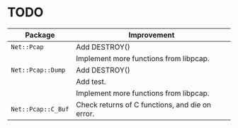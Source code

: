 TODO
====

Package            | Improvement
------------------ | ------------------------------
`Net::Pcap`        | Add DESTROY()
                   | Implement more functions from libpcap.
`Net::Pcap::Dump`  | Add DESTROY()
                   | Add test.
		   | Implement more functions from libpcap.
`Net::Pcap::C_Buf` | Check returns of C functions, and die on error.

